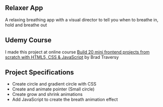 ## Relaxer App

A relaxing breathing app with a visual director to tell you when to breathe in, hold and breathe out

## Udemy Course

I made this project at online course [Build 20 mini frontend projects from scratch with HTML5, CSS & JavaScript](https://www.udemy.com/course/web-projects-with-vanilla-javascript/) by Brad Traversy

## Project Specifications

- Create circle and gradient circle with CSS
- Create and animate pointer (Small circle)
- Create grow and shrink animations
- Add JavaScript to create the breath animation effect
